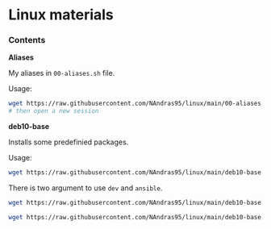 # Linux materials

### Contents

**Aliases**

My aliases in `00-aliases.sh` file.

Usage:
```bash
wget https://raw.githubusercontent.com/NAndras95/linux/main/00-aliases.sh -P /etc/profile.d/
# then open a new session
```

**deb10-base**

Installs some predefinied packages.

Usage:
```bash
wget https://raw.githubusercontent.com/NAndras95/linux/main/deb10-base.sh -P /tmp/ && chmod +x /tmp/deb10-base.sh && bash /tmp/deb10-base.sh dev
```
There is two argument to use `dev` and `ansible`.
```bash
wget https://raw.githubusercontent.com/NAndras95/linux/main/deb10-base.sh -P /tmp/ && chmod +x /tmp/deb10-base.sh && bash /tmp/deb10-base.sh ansible
```
```bash
wget https://raw.githubusercontent.com/NAndras95/linux/main/deb10-base.sh -P /tmp/ && chmod +x /tmp/deb10-base.sh && bash /tmp/deb10-base.sh
```
